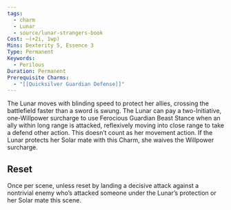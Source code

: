 ```yaml
---
tags:
  - charm
  - Lunar
  - source/lunar-strangers-book
Cost: —(+2i, 1wp)
Mins: Dexterity 5, Essence 3
Type: Permanent
Keywords:
  - Perilous
Duration: Permanent
Prerequisite Charms:
  - "[[Quicksilver Guardian Defense]]"
---
```

The Lunar moves with blinding speed to protect her allies, crossing the battlefield faster than a sword is swung.
The Lunar can pay a two-Initiative, one-Willpower surcharge to use Ferocious Guardian Beast Stance when an ally within long range is attacked, reflexively moving into close range to take a defend other action. This doesn’t count as her movement action.
If the Lunar protects her Solar mate with this Charm, she waives the Willpower surcharge.

## Reset 
Once per scene, unless reset by landing a decisive attack against a nontrivial enemy who’s attacked someone under the Lunar’s protection or her Solar mate this scene.